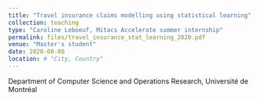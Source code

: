 ```yaml
---
title: "Travel insurance claims modelling using statistical learning"
collection: teaching
type: "Caroline Leboeuf, Mitacs Accelerate summer internship"
permalink: files/travel_insurance_stat_learning_2020.pdf
venue: "Master's student"
date: 2020-08-08
location: # "City, Country"
---
```


Department of Computer Science and Operations Research, Université de Montréal
